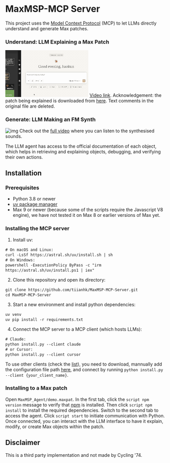 # MaxMSP-MCP Server

This project uses the [Model Context Protocol](https://modelcontextprotocol.io/introduction) (MCP) to let LLMs directly understand and generate Max patches.

### Understand: LLM Explaining a Max Patch

![img](./assets/understand.gif)
[Video link](https://www.youtube.com/watch?v=YKXqS66zrec). Acknowledgement: the patch being explained is downloaded from [here](https://github.com/jeffThompson/MaxMSP_TeachingSketches/blob/master/02_MSP/07%20Ring%20Modulation.maxpat). Text comments in the original file are deleted.

### Generate: LLM Making an FM Synth

![img](./assets/generate.gif)
Check out the [full video](https://www.youtube.com/watch?v=Ns89YuE5-to) where you can listen to the synthesised sounds.

The LLM agent has access to the official documentation of each object, which helps in retrieving and explaining objects, debugging, and verifying their own actions.

## Installation  

### Prerequisites  

 - Python 3.8 or newer  
 - [uv package manager](https://github.com/astral-sh/uv)  
 - Max 9 or newer (because some of the scripts require the Javascript V8 engine), we have not tested it on Max 8 or earlier versions of Max yet.  

### Installing the MCP server

1. Install uv:
```
# On macOS and Linux:
curl -LsSf https://astral.sh/uv/install.sh | sh
# On Windows:
powershell -ExecutionPolicy ByPass -c "irm https://astral.sh/uv/install.ps1 | iex"
```
2. Clone this repository and open its directory:
```
git clone https://github.com/tiianhk/MaxMSP-MCP-Server.git
cd MaxMSP-MCP-Server
```
3. Start a new environment and install python dependencies:
```
uv venv
uv pip install -r requirements.txt
```
4. Connect the MCP server to a MCP client (which hosts LLMs):
```
# Claude:
python install.py --client claude
# or Cursor:
python install.py --client cursor
```
To use other clients (check the [list](https://modelcontextprotocol.io/clients)), you need to download, mannually add the configuration file path [here](https://github.com/tiianhk/MaxMSP-MCP-Server/blob/main/install.py#L6-L13), and connect by running `python install.py --client {your_client_name}`.

### Installing to a Max patch  

Open `MaxMSP_Agent/demo.maxpat`. In the first tab, click the `script npm version` message to verify that [npm](https://github.com/npm/cli) is installed. Then click `script npm install` to install the required dependencies. Switch to the second tab to access the agent. Click `script start` to initiate communication with Python. Once connected, you can interact with the LLM interface to have it explain, modify, or create Max objects within the patch.

## Disclaimer

This is a third party implementation and not made by Cycling '74.
